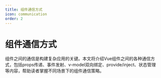 ```yaml
---
title: 组件通信方式
icon: communication
order: 2
---
```


# 组件通信方式

组件之间的通信是构建复杂应用的关键。本文将介绍Vue组件之间的各种通信方式，包括props传递、事件发射、v-model双向绑定、provide/inject、状态管理等内容，帮助读者掌握不同场景下的组件通信策略。
